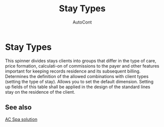 ﻿---
    title: "Stay Types"
    author: AutoCont
    ms.date: 04/30/2018
    ms.topic: article
    ms.prod: dynamics-nav-2017
    ms.contentlocale: en
    ms.lasthandoff: 04/30/2018
---

# Stay Types

This spinner divides stays clients into groups that differ in the type of care, price formation, calculati-on of commissions to the payer and other features important for keeping records residence and its subsequent billing. 
Determines the definition of the allowed combinations with client types (setting the type of stay). Allows you to set the default dimension.
Setting up fields of this table shall be applied in the design of the standard lines stay on the residence of the client. 



## <a name="see-also"></a>See also
[AC Spa solution](ac-spa-solution.md)